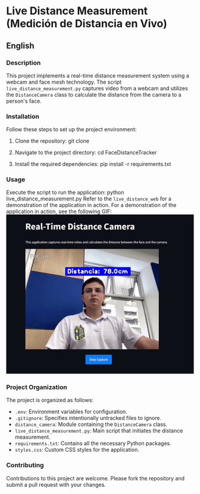 # Live Distance Measurement (Medición de Distancia en Vivo)

## English

### Description
This project implements a real-time distance measurement system using a webcam and face mesh technology. The script `live_distance_measurement.py` captures video from a webcam and utilizes the `DistanceCamera` class to calculate the distance from the camera to a person's face.

### Installation
Follow these steps to set up the project environment:

1. Clone the repository:
git clone [<your-repository-url>](https://github.com/GitSantiagopf/FaceDistanceTracker)

2. Navigate to the project directory:
cd FaceDistanceTracker

3. Install the required dependencies:
pip install -r requirements.txt

### Usage
Execute the script to run the application:
python live_distance_measurement.py
Refer to the `live_distance_web` for a demonstration of the application in action.
For a demonstration of the application in action, see the following GIF:
![Live Distance Measurement Demo](live_distance_demo.gif)

### Project Organization
The project is organized as follows:
- `.env`: Environment variables for configuration.
- `.gitignore`: Specifies intentionally untracked files to ignore.
- `distance_camera`: Module containing the `DistanceCamera` class.
- `live_distance_measurement.py`: Main script that initiates the distance measurement.
- `requirements.txt`: Contains all the necessary Python packages.
- `styles.css`: Custom CSS styles for the application.

### Contributing
Contributions to this project are welcome. Please fork the repository and submit a pull request with your changes.